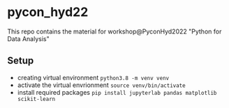 # pycon_hyd22
This repo contains the material for workshop@PyconHyd2022 "Python for Data Analysis"

## Setup
* creating virtual environment `python3.8 -m venv venv`
* activate the virtual envrionment `source venv/bin/activate`
* install required packages `pip install jupyterlab pandas matplotlib scikit-learn`




